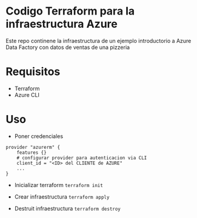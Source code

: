 # Codigo Terraform para la infraestructura Azure
Este repo continene la infraestructura de un ejemplo introductorio a Azure Data Factory con datos de ventas de una pizzeria

# Requisitos
- Terraform
- Azure CLI

# Uso
* Poner credenciales
```
provider "azurerm" {
    features {}
    # configurar provider para autenticacion via CLI
    client_id = "<ID> del CLIENTE de AZURE"
    ...
}
```

* Inicializar terraform
```terraform init```

* Crear infraestructura
```terraform apply```
* Destruit infraestructura
```terraform destroy```

